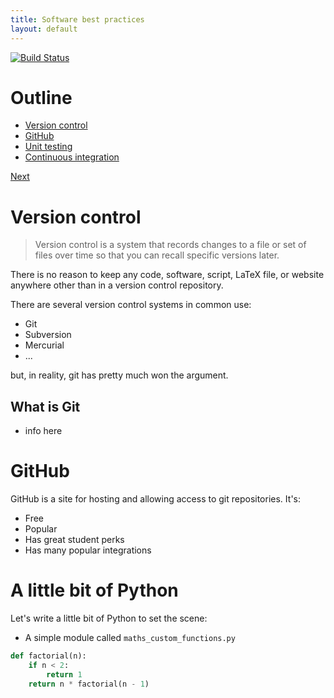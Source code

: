 ```yaml
---
title: Software best practices
layout: default
---
```


[![Build Status](https://travis-ci.org/fcooper8472/software_best_practices.svg?branch=master)](https://travis-ci.org/fcooper8472/software_best_practices)

# Outline
 - [Version control](https://fcooper8472.github.io/software_best_practices/version_control)
 - [GitHub](https://fcooper8472.github.io/software_best_practices/github)
 - [Unit testing](https://fcooper8472.github.io/software_best_practices/unit_testing)
 - [Continuous integration](https://fcooper8472.github.io/software_best_practices/continuous_integration)

[Next](#version-control)



# Version control

 > Version control is a system that records changes to a file or set of files over time so that you can recall specific versions later.

There is no reason to keep any code, software, script, LaTeX file, or website anywhere other than in a version control repository.

There are several version control systems in common use:
 * Git
 * Subversion
 * Mercurial
 * ...

but, in reality, git has pretty much won the argument.

## What is Git

 * info here


# GitHub

GitHub is a site for hosting and allowing access to git repositories.  It's:
 * Free
 * Popular
 * Has great student perks
 * Has many popular integrations

# A little bit of Python

Let's write a little bit of Python to set the scene:

 * A simple module called `maths_custom_functions.py`

```python
def factorial(n):
    if n < 2:
        return 1
    return n * factorial(n - 1)
```
